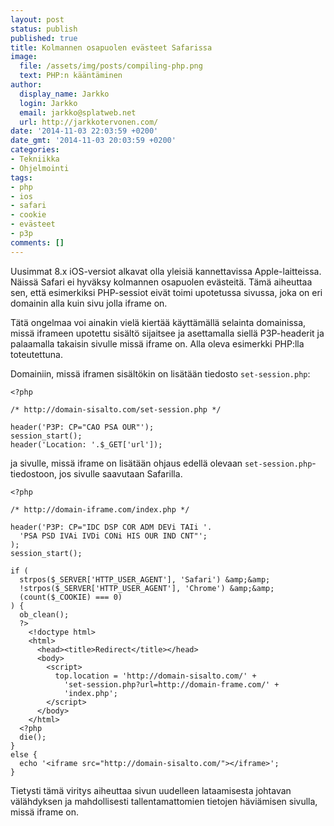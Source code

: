 ```yaml
---
layout: post
status: publish
published: true
title: Kolmannen osapuolen evästeet Safarissa
image:
  file: /assets/img/posts/compiling-php.png
  text: PHP:n kääntäminen
author:
  display_name: Jarkko
  login: Jarkko
  email: jarkko@splatweb.net
  url: http://jarkkotervonen.com/
date: '2014-11-03 22:03:59 +0200'
date_gmt: '2014-11-03 20:03:59 +0200'
categories:
- Tekniikka
- Ohjelmointi
tags:
- php
- ios
- safari
- cookie
- evästeet
- p3p
comments: []
---
```

Uusimmat 8.x iOS-versiot alkavat olla yleisiä kannettavissa Apple-laitteissa. Näissä Safari ei hyväksy kolmannen osapuolen evästeitä. Tämä aiheuttaa sen, että esimerkiksi PHP-sessiot eivät toimi upotetussa sivussa, joka on eri domainin alla kuin sivu jolla iframe on.

Tätä ongelmaa voi ainakin vielä kiertää käyttämällä selainta domainissa, missä iframeen upotettu sisältö sijaitsee ja asettamalla siellä P3P-headerit ja palaamalla takaisin sivulle missä iframe on. Alla oleva esimerkki PHP:lla toteutettuna.

Domainiin, missä iframen sisältökin on lisätään tiedosto `set-session.php`:

```
<?php

/* http://domain-sisalto.com/set-session.php */

header('P3P: CP="CAO PSA OUR"');
session_start();
header('Location: '.$_GET['url']);
```

ja sivulle, missä iframe on lisätään ohjaus edellä olevaan `set-session.php`-tiedostoon, jos sivulle saavutaan Safarilla.

```
<?php

/* http://domain-iframe.com/index.php */

header('P3P: CP="IDC DSP COR ADM DEVi TAIi '.
  'PSA PSD IVAi IVDi CONi HIS OUR IND CNT"';
);
session_start();

if (
  strpos($_SERVER['HTTP_USER_AGENT'], 'Safari') &amp;&amp;
  !strpos($_SERVER['HTTP_USER_AGENT'], 'Chrome') &amp;&amp;
  (count($_COOKIE) === 0)
) {
  ob_clean();
  ?>
    <!doctype html>
    <html>
      <head><title>Redirect</title></head>
      <body>
        <script>
          top.location = 'http://domain-sisalto.com/' +
            'set-session.php?url=http://domain-frame.com/' +
            'index.php';
        </script>
      </body>
    </html>
  <?php
  die();
}
else {
  echo '<iframe src="http://domain-sisalto.com/"></iframe>';
}
```

Tietysti tämä viritys aiheuttaa sivun uudelleen lataamisesta johtavan välähdyksen ja mahdollisesti tallentamattomien tietojen häviämisen sivulla, missä iframe on.

